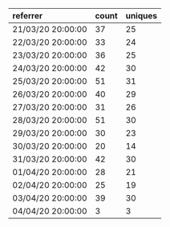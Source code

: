 | referrer          | count | uniques |
| :---------------- | :---- | :------ |
| 21/03/20 20:00:00 | 37    | 25      |
| 22/03/20 20:00:00 | 33    | 24      |
| 23/03/20 20:00:00 | 36    | 25      |
| 24/03/20 20:00:00 | 42    | 30      |
| 25/03/20 20:00:00 | 51    | 31      |
| 26/03/20 20:00:00 | 40    | 29      |
| 27/03/20 20:00:00 | 31    | 26      |
| 28/03/20 20:00:00 | 51    | 30      |
| 29/03/20 20:00:00 | 30    | 23      |
| 30/03/20 20:00:00 | 20    | 14      |
| 31/03/20 20:00:00 | 42    | 30      |
| 01/04/20 20:00:00 | 28    | 21      |
| 02/04/20 20:00:00 | 25    | 19      |
| 03/04/20 20:00:00 | 39    | 30      |
| 04/04/20 20:00:00 | 3     | 3       |